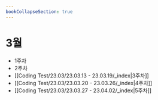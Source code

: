 ```yaml
---
bookCollapseSection: true
---
```

# 3월

- 1주차
- 2주차
- [[Coding Test/23.03/23.03.13 - 23.03.19/_index|3주차]]
- [[Coding Test/23.03/23.03.20 - 23.03.26/_index|4주차]]
- [[Coding Test/23.03/23.03.27 - 23.04.02/_index|5주차]]